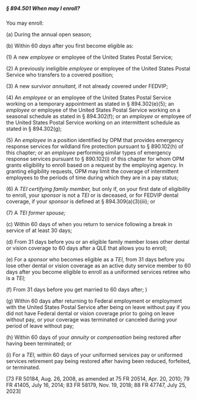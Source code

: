 ##### § 894.501 When may I enroll? #####

You may enroll:

(a) During the annual open season;

(b) Within 60 *days* after you first become eligible as:

(1) A new *employee* or employee of the United States Postal Service;

(2) A previously ineligible *employee* or employee of the United States Postal Service who transfers to a covered position;

(3) A new survivor *annuitant,* if not already covered under FEDVIP;

(4) An *employee* or an employee of the United States Postal Service working on a temporary appointment as stated in § 894.302(e)(5); an *employee* or employee of the United States Postal Service working on a seasonal schedule as stated in § 894.302(f); or an *employee* or employee of the United States Postal Service working on an intermittent schedule as stated in § 894.302(g);

(5) An *employee* in a position identified by OPM that provides emergency response services for wildland fire protection pursuant to § 890.102(h) of this chapter; or an *employee* performing similar types of emergency response services pursuant to § 890.102(i) of this chapter for whom OPM grants eligibility to enroll based on a request by the employing agency. In granting eligibility requests, OPM may limit the coverage of intermittent employees to the periods of time during which they are in a pay status;

(6) A *TEI certifying family member,* but only if, on your first date of eligibility to enroll, your *sponsor* is not a *TEI* or is deceased, or for FEDVIP dental coverage, if your *sponsor* is defined at § 894.309(a)(3)(iii); or

(7) A *TEI former spouse;*

(c) Within 60 days of when you return to service following a break in service of at least 30 days;

(d) From 31 days before you or an eligible family member loses other dental or vision coverage to 60 days after a QLE that allows you to enroll;

(e) For a *sponsor* who becomes eligible as a *TEI,* from 31 days before you lose other dental or vision coverage as an active duty service member to 60 days after you become eligible to enroll as a uniformed services retiree who is a *TEI;*

(f) From 31 days before you get married to 60 days after; )

(g) Within 60 days after returning to Federal employment or employment with the United States Postal Service after being on leave without pay if you did not have Federal dental or vision coverage prior to going on leave without pay, or your coverage was terminated or canceled during your period of leave without pay;

(h) Within 60 days of your *annuity* or *compensation* being restored after having been terminated; or

(i) For a *TEI,* within 60 days of your uniformed services pay or uniformed services retirement pay being restored after having been reduced, forfeited, or terminated.

[73 FR 50184, Aug. 26, 2008, as amended at 75 FR 20514, Apr. 20, 2010; 79 FR 41405, July 16, 2014; 83 FR 58179, Nov. 19, 2018; 88 FR 47747, July 25, 2023]